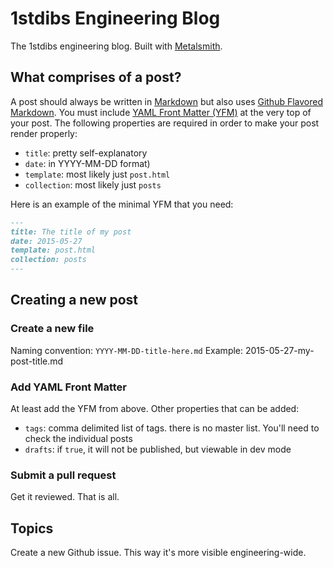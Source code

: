 [metalsmith]: http://www.metalsmith.io/
[markdown]: http://daringfireball.net/projects/markdown/syntax
[yfm]: http://jekyllrb.com/docs/frontmatter/
[gfm]: https://help.github.com/articles/github-flavored-markdown/


# 1stdibs Engineering Blog

The 1stdibs engineering blog. Built with [Metalsmith][metalsmith].

## What comprises of a post?

A post should always be written in [Markdown][markdown] but also uses [Github Flavored Markdown][gfm].
You must include [YAML Front Matter (YFM)][yfm] at the very top of your post. The following properties are required in order to make your post render properly:

- `title`: pretty self-explanatory
- `date`: in YYYY-MM-DD format)
- `template`: most likely just `post.html`
- `collection`: most likely just `posts`

Here is an example of the minimal YFM that you need:

```markdown
---
title: The title of my post
date: 2015-05-27
template: post.html
collection: posts
---
```

## Creating a new post

### Create a new file
Naming convention: `YYYY-MM-DD-title-here.md`
Example: 2015-05-27-my-post-title.md

### Add YAML Front Matter

At least add the YFM from above. Other properties that can be added:

- `tags`: comma delimited list of tags. there is no master list. You'll need to check the individual posts
- `drafts`: if `true`, it will not be published, but viewable in dev mode

### Submit a pull request

Get it reviewed. That is all.

## Topics

Create a new Github issue. This way it's more visible engineering-wide.

